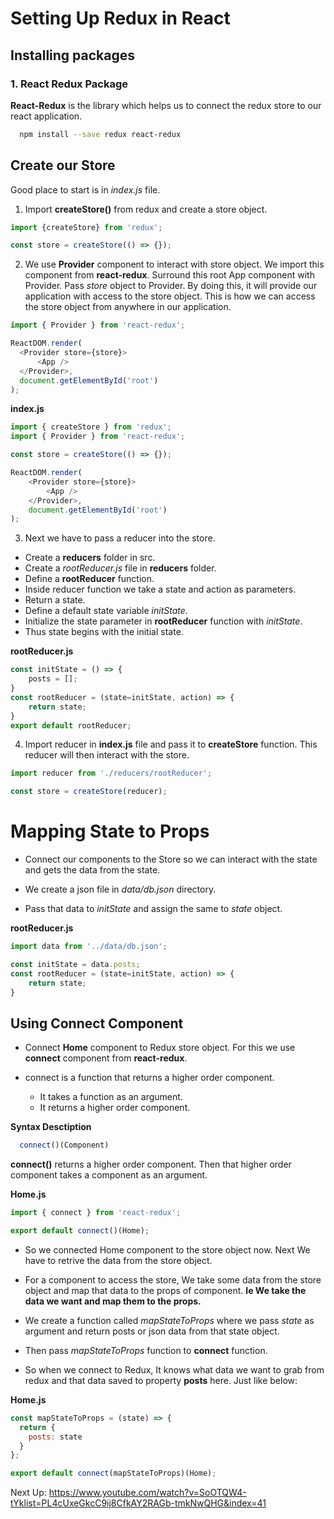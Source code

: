 # Setting Up Redux in React

## Installing packages

### 1. React Redux Package

**React-Redux** is the library which helps us to connect the redux store to our react application.

```bash
  npm install --save redux react-redux
```

## Create our Store

Good place to start is in *index.js* file.

1. Import **createStore()** from redux and create a store object.

```js
import {createStore} from 'redux';

const store = createStore(() => {});
```

2. We use **Provider** component to interact with store object. We import this component from **react-redux**. Surround this root App component with Provider. Pass *store* object to Provider. By doing this, it will provide our application with access to the store object. This is how we can access the store object from anywhere in our application.

```js
import { Provider } from 'react-redux';

ReactDOM.render(
  <Provider store={store}>
      <App />
  </Provider>, 
  document.getElementById('root')
);
```

**index.js**

```js
import { createStore } from 'redux';
import { Provider } from 'react-redux';

const store = createStore(() => {});

ReactDOM.render(
    <Provider store={store}>
        <App />
    </Provider>, 
    document.getElementById('root')
);
```

3. Next we have to pass a reducer into the store.

  - Create a **reducers** folder in src.
  - Create a *rootReducer.js* file in **reducers** folder.
  - Define a **rootReducer** function.  
  - Inside reducer function we take a state and action as parameters.
  - Return a state.
  - Define a default state variable *initState*.
  - Initialize the state parameter in **rootReducer** function with *initState*.
  - Thus state begins with the initial state.

**rootReducer.js**

```js
const initState = () => {
    posts = [];
}
const rootReducer = (state=initState, action) => {
    return state;
}
export default rootReducer;
```

4. Import reducer in **index.js** file and pass it to **createStore** function. This reducer will then interact with the store.

```js
import reducer from './reducers/rootReducer';

const store = createStore(reducer);
```

# Mapping State to Props

- Connect our components to the Store so we can interact with the state and gets the data from the state.

- We create a json file in *data/db.json* directory.

- Pass that data to *initState* and assign the same to *state* object. 

**rootReducer.js**

```js
import data from '../data/db.json';

const initState = data.posts;
const rootReducer = (state=initState, action) => {
    return state;
}
```

## Using Connect Component

- Connect **Home** component to Redux store object. For this we use **connect** component from **react-redux**.

- connect is a function that returns a higher order component.
  - It takes a function as an argument.
  - It returns a higher order component.

**Syntax Desctiption**

```js 
  connect()(Component)
```
**connect()** returns a higher order component. Then that higher order component takes a component as an argument.

**Home.js**

```js
import { connect } from 'react-redux';

export default connect()(Home);
```
 
- So we connected Home component to the store object now. Next We have to retrive the data from the store object.

- For a component to access the store, We take some data from the store object and map that data to the props of component. **Ie We take the data we want and map them to the props.**

- We create a function called *mapStateToProps* where we pass *state* as argument and return posts or json data from that state object. 

- Then pass *mapStateToProps* function to **connect** function.

- So when we connect to Redux, It knows what data we want to grab from redux and that data saved to property **posts** here. Just like below:


**Home.js**

```js
const mapStateToProps = (state) => {
  return {
    posts: state
  }
};

export default connect(mapStateToProps)(Home);
```


Next Up: 
https://www.youtube.com/watch?v=SoOTQW4-tYklist=PL4cUxeGkcC9ij8CfkAY2RAGb-tmkNwQHG&index=41


